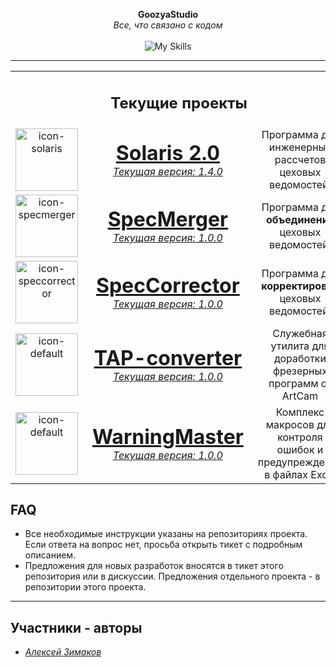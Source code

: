 <p align="center">
  <strong>GoozyaStudio</strong><br>
  <em>Все, что связано с кодом</em><br><br>
<img src="https://skillicons.dev/icons?i=python,github,vscode" alt="My Skills">
</p>

---





<table align="center">
    <tr><td colspan="3"><div align="center"><h2>Текущие проекты</h2></div></td></tr>
  <tr align="center">
    <td>
      <img src="../icon-solaris.ico" width="100" alt="icon-solaris">
    </td>
    <td style="vertical-align: middle; padding-left: 15px;">
      <a href="https://github.com/GoozyaStudio/Solaris-2.0"><h1 style="margin: 0;">Solaris 2.0</h1>
      <p style="margin: 0;"><em>Текущая версия: 1.4.0</em></p></a>
    </td>
    <td style="vertical-align: middle; padding-left: 15px;">
        Программа для инженерных<br>
        рассчетов цеховых ведомостей.
    </td>
  </tr>
  <tr align="center">
    <td>
      <img src="../icon-specmerger.ico" width="100" alt="icon-specmerger">
    </td>
    <td style="vertical-align: middle; padding-left: 15px;">
      <a href="https://github.com/GoozyaStudio/SpecMerger"><h1 style="margin: 0;">SpecMerger</h1>
      <p style="margin: 0;"><em>Текущая версия: 1.0.0</em></p></a>
    </td>
    <td style="vertical-align: middle; padding-left: 15px;">
        Программа для <b>объединения</b><br>
        цеховых ведомостей.
    </td>
  </tr>
  <tr align="center">
    <td>
      <img src="../icon-speccorrector.ico" width="100" alt="icon-speccorrector">
    </td>
    <td style="vertical-align: middle; padding-left: 15px;">
      <a href="https://github.com/GoozyaStudio/SpecCorrector"><h1 style="margin: 0;">SpecCorrector</h1>
      <p style="margin: 0;"><em>Текущая версия: 1.0.0</em></p></a>
    </td>
    <td style="vertical-align: middle; padding-left: 15px;">
        Программа для <b>корректировки</b><br>
        цеховых ведомостей.
    </td>
  </tr>
  <tr align="center">
    <td>
      <img src="../icon-default.ico" width="100" alt="icon-default">
    </td>
    <td style="vertical-align: middle; padding-left: 15px;">
      <a href="https://github.com/GoozyaStudio/TAP-converter"><h1 style="margin: 0;">TAP-converter</h1>
      <p style="margin: 0;"><em>Текущая версия: 1.0.0</em></p></a>
    </td>
    <td style="vertical-align: middle; padding-left: 15px;">
        Служебная утилита для доработки<br>
        фрезерных программ от ArtCam
    </td>
  </tr>
  <tr align="center">
    <td>
      <img src="../icon-default.ico" width="100" alt="icon-default">
    </td>
    <td style="vertical-align: middle; padding-left: 15px;">
      <a href="https://github.com/GoozyaStudio/WarningMaster"><h1 style="margin: 0;">WarningMaster</h1>
      <p style="margin: 0;"><em>Текущая версия: 1.0.0</em></p></a>
    </td>
    <td style="vertical-align: middle; padding-left: 15px;">
        Комплекс макросов для контроля<br>
        ошибок и предупреждений в файлах Excel
    </td>
  </tr>
</table>

## FAQ

- Все необходимые инструкции указаны на репозиториях проекта.
Если ответа на вопрос нет, просьба открыть тикет с подробным описанием.
- Предложения для новых разработок вносятся в тикет этого репозитория или в дискуссии.
Предложения отдельного проекта - в репозитории этого проекта.

---
## Участники - авторы

- [_Алексей Зимаков_](https://github.com/GoozyaGod)